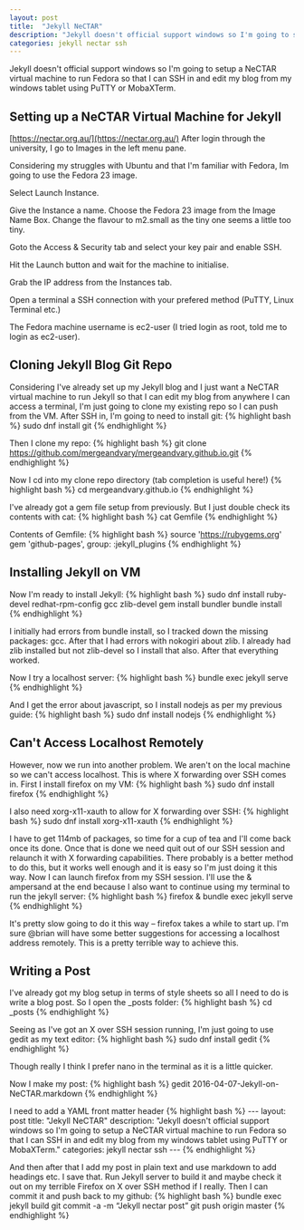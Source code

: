 ```yaml
---
layout: post
title:  "Jekyll NeCTAR"
description: "Jekyll doesn't official support windows so I'm going to setup a NeCTAR virtual machine to run Fedora so that I can SSH in and edit my blog from my windows tablet using PuTTY or MobaXTerm."
categories: jekyll nectar ssh
---
```

Jekyll doesn't official support windows so I'm going to setup a NeCTAR virtual machine to run Fedora so that I can SSH in and edit my blog from my windows tablet using PuTTY or MobaXTerm.

## Setting up a NeCTAR Virtual Machine for Jekyll
[https://nectar.org.au/](https://nectar.org.au/)
After login through the university, I go to Images in the left menu pane.

Considering my struggles with Ubuntu and that I'm familiar with Fedora, Im going to use the Fedora 23 image.

Select Launch Instance.

Give the Instance a name. Choose the Fedora 23 image from the Image Name Box. Change the flavour to m2.small as the tiny one seems a little too tiny. 

Goto the Access & Security tab and select your key pair and enable SSH.

Hit the Launch button and wait for the machine to initialise. 

Grab the IP address from the Instances tab.

Open a terminal a SSH connection with your prefered method 
(PuTTY, Linux Terminal etc.)

The Fedora machine username is ec2-user 
(I tried login as root, told me to login as ec2-user).

## Cloning Jekyll Blog Git Repo
Considering I've already set up my Jekyll blog and I just want a NeCTAR virtual machine to run Jekyll so that I can edit my blog from anywhere I can access a terminal, I'm just going to clone my existing repo so I can push from the VM.
After SSH in, I'm going to need to install git:
{% highlight bash %}
sudo dnf install git
{% endhighlight %}

Then I clone my repo:
{% highlight bash %}
git clone https://github.com/mergeandvary/mergeandvary.github.io.git
{% endhighlight %}

Now I cd into my clone repo directory (tab completion is useful here!)
{% highlight bash %}
cd mergeandvary.github.io
{% endhighlight %}

I've already got a gem file setup from previously. But I just double check its contents with cat:
{% highlight bash %}
cat Gemfile
{% endhighlight %}

Contents of Gemfile:
{% highlight bash %}
source 'https://rubygems.org'
gem 'github-pages', group: :jekyll_plugins
{% endhighlight %}

## Installing Jekyll on VM
Now I'm ready to install Jekyll:
{% highlight bash %}
sudo dnf install ruby-devel redhat-rpm-config gcc zlib-devel
gem install bundler
bundle install
{% endhighlight %}

I initially had errors from bundle install, so I tracked down the missing packages: gcc. After that I had errors with nokogiri about zlib. I already had zlib installed but not zlib-devel so I install that also. After that everything worked.

Now I try a localhost server:
{% highlight bash %}
bundle exec jekyll serve
{% endhighlight %}

And I get the error about javascript, so I install nodejs as per my previous guide:
{% highlight bash %}
sudo dnf install nodejs
{% endhighlight %}

## Can't Access Localhost Remotely
However, now we run into another problem. We aren't on the local machine so we can't access localhost. This is where X forwarding over SSH comes in.
First I install firefox on my VM:
{% highlight bash %}
sudo dnf install firefox
{% endhighlight %}

I also need xorg-x11-xauth to allow for X forwarding over SSH:
{% highlight bash %}
sudo dnf install xorg-x11-xauth
{% endhighlight %}

I have to get 114mb of packages, so time for a cup of tea and I'll come back once its done. Once that is done we need quit out of our SSH session and relaunch it with X forwarding capabilities. There probably is a better method to do this, but it works well enough and it is easy so I'm just doing it this way. 
Now I can launch firefox from my SSH session. I'll use the & ampersand at the end because I also want to continue using my terminal to run the jekyll server:
{% highlight bash %}
firefox &
bundle exec jekyll serve
{% endhighlight %}

It's pretty slow going to do it this way – firefox takes a while to start up. I'm sure @brian will have some better suggestions for accessing a localhost address remotely. This is a pretty terrible way to achieve this.

## Writing a Post
I've already got my blog setup in terms of style sheets so all I need to do is write a blog post. So I open the _posts folder:
{% highlight bash %}
cd _posts
{% endhighlight %}

Seeing as I've got an X over SSH session running, I'm just going to use gedit as my text editor:
{% highlight bash %}
sudo dnf install gedit
{% endhighlight %}

Though really I think I prefer nano in the terminal as it is a little quicker.

Now I make my post:
{% highlight bash %}
gedit 2016-04-07-Jekyll-on-NeCTAR.markdown
{% endhighlight %}

I need to add a YAML front matter header
{% highlight bash %}
\---
layout: post
title:  "Jekyll NeCTAR"
description: "Jekyll doesn't official support windows so I'm going to setup a NeCTAR virtual machine to run Fedora so that I can SSH in and edit my blog from my windows tablet using PuTTY or MobaXTerm."
categories: jekyll nectar ssh
\---
{% endhighlight %}

And then after that I add my post in plain text and use markdown to add headings etc.
I save that. Run Jekyll server to build it and maybe check it out on my terrible Firefox on X over SSH method if I really. Then I can commit it and push back to my github:
{% highlight bash %}
bundle exec jekyll build
git commit -a -m “Jekyll nectar post”
git push origin master
{% endhighlight %}



